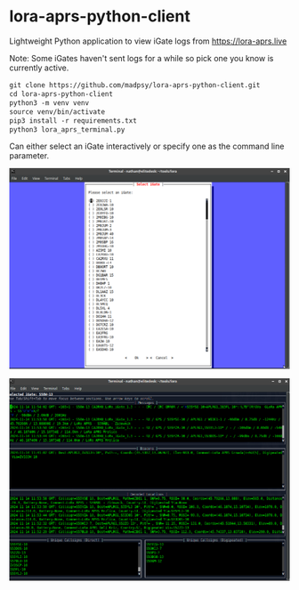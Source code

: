 # lora-aprs-python-client
Lightweight Python application to view iGate logs from https://lora-aprs.live

Note: Some iGates haven't sent logs for a while so pick one you know is currently active.

```
git clone https://github.com/madpsy/lora-aprs-python-client.git
cd lora-aprs-python-client
python3 -m venv venv
source venv/bin/activate
pip3 install -r requirements.txt
python3 lora_aprs_terminal.py
```

Can either select an iGate interactively or specify one as the command line parameter.

![Select iGate](select.png?raw=true "Select iGate")

![Main View](main.png?raw=true "Main View")
